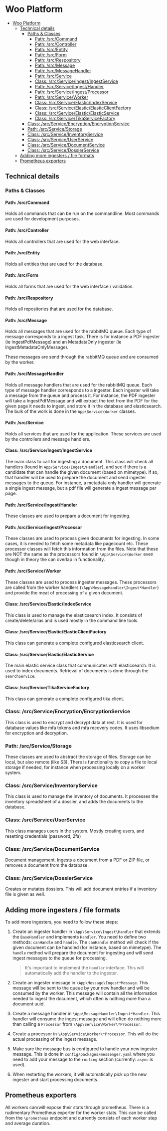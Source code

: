 # Woo Platform

<!-- TOC -->
- [Woo Platform](#woo-platform)
  - [Technical details](#technical-details)
    - [Paths & Classes](#paths--classes)
      - [Path: /src/Command](#path-srccommand)
      - [Path: /src/Controller](#path-srccontroller)
      - [Path: /src/Entity](#path-srcentity)
      - [Path: /src/Form](#path-srcform)
      - [Path: /src/Respository](#path-srcrespository)
      - [Path: /src/Message](#path-srcmessage)
      - [Path: /src/MessageHandler](#path-srcmessagehandler)
      - [Path: /src/Service](#path-srcservice)
      - [Class: /src/Service/Ingest/IngestService](#class-srcserviceingestingestservice)
      - [Path: /src/Service/Ingest/Handler](#path-srcserviceingesthandler)
      - [Path: /src/Service/Ingest/Processor](#path-srcserviceingestprocessor)
      - [Path: /src/Service/Worker](#path-srcserviceworker)
      - [Class: /src/Service/Elastic/IndexService](#class-srcserviceelasticindexservice)
      - [Class: /src/Service/Elastic/ElasticClientFactory](#class-srcserviceelasticelasticclientfactory)
      - [Class: /src/Service/Elastic/ElasticService](#class-srcserviceelasticelasticservice)
      - [Class: /src/Service/TikaServiceFactory](#class-srcservicetikaservicefactory)
    - [Class: /src/Service/Encryption/EncryptionService](#class-srcserviceencryptionencryptionservice)
    - [Path: /src/Service/Storage](#path-srcservicestorage)
    - [Class: /src/Service/InventoryService](#class-srcserviceinventoryservice)
    - [Class: /src/Service/UserService](#class-srcserviceuserservice)
    - [Class: /src/Service/DocumentService](#class-srcservicedocumentservice)
    - [Class: /src/Service/DossierService](#class-srcservicedossierservice)
  - [Adding more ingesters / file formats](#adding-more-ingesters--file-formats)
  - [Prometheus exporters](#prometheus-exporters)
<!-- TOC -->

## Technical details

### Paths & Classes

#### Path: /src/Command

Holds all commands that can be run on the commandline. Most commands are used for development purposes.

#### Path: /src/Controller

Holds all controllers that are used for the web interface.

#### Path: /src/Entity

Holds all entities that are used for the database.

#### Path: /src/Form

Holds all forms that are used for the web interface / validation.

#### Path: /src/Respository

Holds all repositories that are used for the database.

#### Path: /src/Message

Holds all messages that are used for the rabbitMQ queue. Each type of message corresponds to a ingest task.
There is for instance a PDF ingester (ie IngestPdfMessage) and an MetadataOnly ingester (ie IngestMetadataOnlyMessage).

These messages are send through the rabbitMQ queue and are consumed by the worker.

#### Path: /src/MessageHandler

Holds all message handlers that are used for the rabbitMQ queue. Each type of message handler corresponds
to a ingester. Each ingester will take a message from the queue and process it. For instance, the PDF ingester
will take a IngestPdfMessage and will extract the text from the PDF for the given page it needs to ingest, and
store it in the database and elasticsearch. The bulk of the work is done in the `App\Service\Worker` classes.

#### Path: /src/Service

Holds all services that are used for the application. These services are used by the controllers and
message handlers.

#### Class: /src/Service/Ingest/IngestService

The main class to call for ingesting a document. This class will check all handlers (found in
`App/Service/Ingest/Handler`), and see if there is a candidate that can handle the given document (based on
mimetype). If so, that handler will be used to prepare the document and send ingester messages to the queue.
For instance, a metadata only handler will generate a single ingest message, but a pdf file will generate a ingest
message per page.

#### Path: /src/Service/Ingest/Handler

These classes are used to prepare a document for ingesting.

#### Path: /src/Service/Ingest/Processor

These classes are used to process given documents for ingesting. In some cases, it is needed to fetch some
metadata like pagecount etc. These processor classes will fetch this information from the
files. Note that these are NOT the same as the processors found in `\App\Service\Worker` even though in theory
the can overlap in functionality.

#### Path: /src/Service/Worker

These classes are used to process ingester messages. These processors are called from the worker handlers
(`\App\MessageHandler\Ingest*Handler`) and provide the meat of processing of a given document.

#### Class: /src/Service/Elastic/IndexService

This class is used to manage the elasticsearch index. It consists of create/delete/alias and is used mostly
in the command line tools.

#### Class: /src/Service/Elastic/ElasticClientFactory

This class can generate a complete configured elasticsearch client.

#### Class: /src/Service/Elastic/ElasticService

The main elastic service class that communicates with elasticsearch. It is used to index documents. Retrieval of documents
is done through the `searchService`.

#### Class: /src/Service/TikaServiceFactory

This class can generate a complete configured tika client.

### Class: /src/Service/Encryption/EncryptionService

This class is used to encrypt and decrypt data at rest. It is used for database values like mfa tokens and mfa
recovery codes. It uses libsodium for encryption and decryption.

### Path: /src/Service/Storage

These classes are used to abstract the storage of files. Storage can be local, but also remote (like S3). There is
functionality to copy a file to local storage if needed, for instance when processing locally on a worker system.

### Class: /src/Service/InventoryService

This class is used to manage the inventory of documents. It processes the inventory spreadsheet of a dossier, and
adds the documents to the database.

### Class: /src/Service/UserService

This class manages users in the system. Mostly creating users, and resetting credentials (password, 2fa)

### Class: /src/Service/DocumentService

Document management. Ingests a document from a PDF or ZIP file, or removes a document from the database.

### Class: /src/Service/DossierService

Creates or mutates dossiers. This will add document entries if a inventory file is given as well.

## Adding more ingesters / file formats

To add more ingesters, you need to follow these steps:

1. Create an ingester handler in `\App\Service\Ingest\Handler` that extends the `BaseHandler` and implements `Handler`. You
need to define two methods: `canHandle` and `handle`. The `canHandle` method will check if the given document can be
handled (for instance, based on mimetype). The `handle` method will prepare the document for ingesting and will send
ingest messages to the queue for processing.

   > It's important to implement the `Handler` interface. This will automatically add the handler to the ingester.

2. Create an ingester message in `\App\Message\Ingest*Message`. This message will be sent to the queue by your new handler
and will be consumed by the worker. This message will contain all the information needed to ingest the document, which
often is nothing more than a document uuid.
3. Create a message handler in `\App\MessageHandler\Ingest*Handler`. This handler will consume the ingest message and
will often do nothing more than calling a `Processor` from `\App\Service\Worker\*Processor`.
4. Create a processor in `\App\Service\Worker\*Processor`. This will do the actual processing of the ingest message.
5. Make sure the message bus is configured to handle your new ingester message. This is done in `config/packages/messenger.yaml`
where you need to add your message to the `routing` section (currently: `async` is used).
6. When restarting the workers, it will automatically pick up the new ingester and start processing documents.

## Prometheus exporters

All workers can/will expose their stats through prometheus. There is a rudimentary Prometheus exporter for the worker stats. This can be called
from the `\prometheus` endpoint and currently consists of each worker step and average duration.
